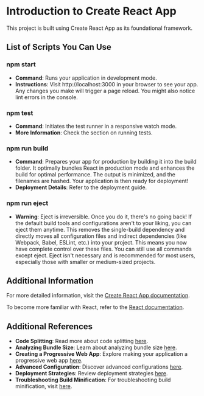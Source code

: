 # Introduction to Create React App

This project is built using Create React App as its foundational framework.

## List of Scripts You Can Use

### npm start
- **Command**: Runs your application in development mode.
- **Instructions**: Visit http://localhost:3000 in your browser to see your app. Any changes you make will trigger a page reload. You might also notice lint errors in the console.

### npm test
- **Command**: Initiates the test runner in a responsive watch mode.
- **More Information**: Check the section on running tests.

### npm run build
- **Command**: Prepares your app for production by building it into the build folder. It optimally bundles React in production mode and enhances the build for optimal performance. The output is minimized, and the filenames are hashed. Your application is then ready for deployment!
- **Deployment Details**: Refer to the deployment guide.

### npm run eject
- **Warning**: Eject is irreversible. Once you do it, there's no going back! If the default build tools and configurations aren't to your liking, you can eject them anytime. This removes the single-build dependency and directly moves all configuration files and indirect dependencies (like Webpack, Babel, ESLint, etc.) into your project. This means you now have complete control over these files. You can still use all commands except eject. Eject isn't necessary and is recommended for most users, especially those with smaller or medium-sized projects.

## Additional Information

For more detailed information, visit the [Create React App documentation](https://facebook.github.io/create-react-app/docs/getting-started).

To become more familiar with React, refer to the [React documentation](https://reactjs.org/).

## Additional References

- **Code Splitting**: Read more about code splitting [here](https://facebook.github.io/create-react-app/docs/code-splitting).
- **Analyzing Bundle Size**: Learn about analyzing bundle size [here](https://facebook.github.io/create-react-app/docs/analyzing-the-bundle-size).
- **Creating a Progressive Web App**: Explore making your application a progressive web app [here](https://facebook.github.io/create-react-app/docs/making-a-progressive-web-app).
- **Advanced Configuration**: Discover advanced configurations [here](https://facebook.github.io/create-react-app/docs/advanced-configuration).
- **Deployment Strategies**: Review deployment strategies [here](https://facebook.github.io/create-react-app/docs/deployment).
- **Troubleshooting Build Minification**: For troubleshooting build minification, visit [here](https://facebook.github.io/create-react-app/docs/troubleshooting#npm-run-build-fails-to-minify).

